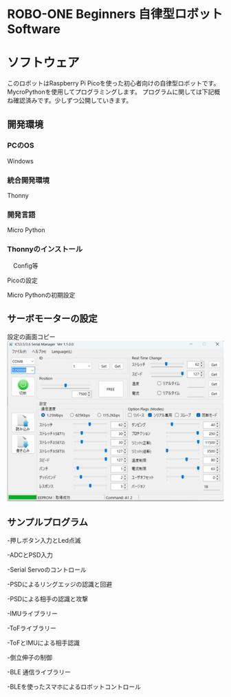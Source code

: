 # ROBO-ONE Beginners 自律型ロボット Software
# ソフトウェア
このロボットはRaspberry Pi Picoを使った初心者向けの自律型ロボットです。MycroPythonを使用してプログラミングします。
プログラムに関しては下記概ね確認済みです。少しずつ公開していきます。

## 開発環境
### PCのOS
Windows
### 統合開発環境
Thonny
### 開発言語
Micro Python
### Thonnyのインストール
　Config等

Picoの設定

Micro Pythonの初期設定

## サーボモーターの設定

設定の画面コピー
![SERVO_SET](pics_git/ics_inv.png)

## サンプルプログラム
-押しボタン入力とLed点滅

-ADCとPSD入力

-Serial Servoのコントロール

-PSDによるリングエッジの認識と回避

-PSDによる相手の認識と攻撃

-IMUライブラリー

-ToFライブラリー

-ToFとIMUによる相手認識

-倒立伸子の制御

-BLE 通信ライブラリー

-BLEを使ったスマホによるロボットコントロール
